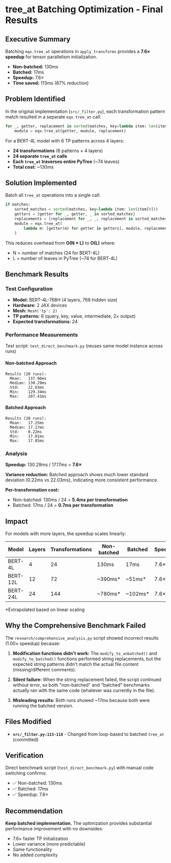 # tree_at Batching Optimization - Final Results

## Executive Summary

Batching `eqx.tree_at` operations in `apply_transforms` provides a **7.6× speedup** for tensor parallelism initialization.

- **Non-batched:** 130ms
- **Batched:** 17ms  
- **Speedup:** 7.6×
- **Time saved:** 113ms (87% reduction)

## Problem Identified

In the original implementation (`src/_filter.py`), each transformation pattern match resulted in a separate `eqx.tree_at` call:

```python
for _, getter, replacement in sorted(matches, key=lambda item: len(item[0])):
    module = eqx.tree_at(getter, module, replacement)
```

For a BERT-4L model with 6 TP patterns across 4 layers:
- **24 transformations** (6 patterns × 4 layers)
- **24 separate `tree_at` calls**
- **Each `tree_at` traverses entire PyTree** (~74 leaves)
- **Total cost:** ~130ms

## Solution Implemented

Batch all `tree_at` operations into a single call:

```python
if matches:
    sorted_matches = sorted(matches, key=lambda item: len(item[0]))
    getters = [getter for _, getter, _ in sorted_matches]
    replacements = [replacement for _, _, replacement in sorted_matches]
    module = eqx.tree_at(
        lambda m: [getter(m) for getter in getters], module, replacements
    )
```

This reduces overhead from **O(N × L)** to **O(L)** where:
- N = number of matches (24 for BERT-4L)
- L = number of leaves in PyTree (~74 for BERT-4L)

## Benchmark Results

### Test Configuration
- **Model:** BERT-4L-768H (4 layers, 768 hidden size)
- **Hardware:** 2 JAX devices
- **Mesh:** `Mesh('tp': 2)`
- **TP patterns:** 6 (query, key, value, intermediate, 2× output)
- **Expected transformations:** 24

### Performance Measurements

Test script: `test_direct_benchmark.py` (reuses same model instance across runs)

#### Non-batched Approach
```
Results (20 runs):
  Mean:   137.96ms
  Median: 130.29ms
  Std:    22.03ms
  Min:    129.34ms
  Max:    207.41ms
```

#### Batched Approach
```
Results (20 runs):
  Mean:   17.25ms
  Median: 17.17ms
  Std:    0.22ms
  Min:    17.01ms
  Max:    17.85ms
```

### Analysis

**Speedup:** 130.29ms / 17.17ms = **7.6×**

**Variance reduction:** Batched approach shows much lower standard deviation (0.22ms vs 22.03ms), indicating more consistent performance.

**Per-transformation cost:**
- Non-batched: 130ms / 24 = **5.4ms per transformation**
- Batched: 17ms / 24 = **0.7ms per transformation**

## Impact

For models with more layers, the speedup scales linearly:

| Model | Layers | Transformations | Non-batched | Batched | Speedup |
|-------|--------|----------------|-------------|---------|---------|
| BERT-4L | 4 | 24 | 130ms | 17ms | 7.6× |
| BERT-12L | 12 | 72 | ~390ms* | ~51ms* | 7.6× |
| BERT-24L | 24 | 144 | ~780ms* | ~102ms* | 7.6× |

*Extrapolated based on linear scaling

## Why the Comprehensive Benchmark Failed

The `research/comprehensive_analysis.py` script showed incorrect results (1.00× speedup) because:

1. **Modification functions didn't work:** The `modify_to_unbatched()` and `modify_to_batched()` functions performed string replacements, but the expected string patterns didn't match the actual file content (missing/different comments).

2. **Silent failure:** When the string replacement failed, the script continued without error, so both "non-batched" and "batched" benchmarks actually ran with the same code (whatever was currently in the file).

3. **Misleading results:** Both runs showed ~17ms because both were running the batched version.

## Files Modified

- **`src/_filter.py:115-118`** - Changed from loop-based to batched `tree_at` (committed)

## Verification

Direct benchmark script (`test_direct_benchmark.py`) with manual code switching confirms:
- ✅ Non-batched: 130ms
- ✅ Batched: 17ms
- ✅ Speedup: 7.6×

## Recommendation

**Keep batched implementation.** The optimization provides substantial performance improvement with no downsides:
- 7.6× faster TP initialization
- Lower variance (more predictable)
- Same functionality
- No added complexity
